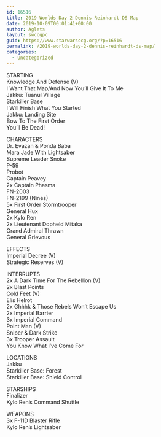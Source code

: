 ```yaml
---
id: 16516
title: 2019 Worlds Day 2 Dennis Reinhardt DS Map
date: 2019-10-09T00:01:41+00:00
author: Aglets
layout: swccgpc
guid: https://www.starwarsccg.org/?p=16516
permalink: /2019-worlds-day-2-dennis-reinhardt-ds-map/
categories:
  - Uncategorized
---
```

STARTING  
Knowledge And Defense (V)  
I Want That Map/And Now You’ll Give It To Me  
Jakku: Tuanul Village  
Starkiller Base  
I Will Finish What You Started  
Jakku: Landing Site  
Bow To The First Order  
You’ll Be Dead!

CHARACTERS  
Dr. Evazan & Ponda Baba  
Mara Jade With Lightsaber  
Supreme Leader Snoke  
P-59  
Probot  
Captain Peavey  
2x Captain Phasma  
FN-2003  
FN-2199 (Nines)  
5x First Order Stormtrooper  
General Hux  
2x Kylo Ren  
2x Lieutenant Dopheld Mitaka  
Grand Admiral Thrawn  
General Grievous

EFFECTS  
Imperial Decree (V)  
Strategic Reserves (V)

INTERRUPTS  
2x A Dark Time For The Rebellion (V)  
2x Blast Points  
Cold Feet (V)  
Elis Helrot  
2x Ghhhk & Those Rebels Won’t Escape Us  
2x Imperial Barrier  
3x Imperial Command  
Point Man (V)  
Sniper & Dark Strike  
3x Trooper Assault  
You Know What I’ve Come For

LOCATIONS  
Jakku  
Starkiller Base: Forest  
Starkiller Base: Shield Control

STARSHIPS  
Finalizer  
Kylo Ren’s Command Shuttle

WEAPONS  
3x F-11D Blaster Rifle  
Kylo Ren’s Lightsaber